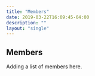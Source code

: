```yaml
---
title: "Members"
date: 2019-03-22T16:09:45-04:00
description: ""
layout: "single"
---
```

## Members

Adding a list of members here.
